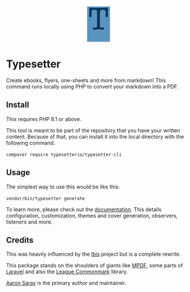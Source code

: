 <p align="center">
    <img src="https://github.com/TypesetterIO/assets/blob/main/logos/v1/logo.png" height="100">
</p>

# Typesetter

Create ebooks, flyers, one-sheets and more from markdown! This command runs locally using PHP to convert your markdown into a PDF.

## Install

This requires PHP 8.1 or above.

This tool is meant to be part of the repository that you have your written content.  Because of that, you can install it into the local directory
with the following command.

`composer require typesetterio/typesetter-cli`

## Usage

The simplest way to use this would be like this:

`vendor/bin/typesetter generate`

To learn more, please check out the [documentation](https://docs.typesetter.io). This details configuration, customization, themes and cover generation, observers, listeners and more.

## Credits

This was heavily influenced by the [Ibis](https://github.com/themsaid/ibis) project but is a complete rewrite.

This package stands on the shoulders of giants like [MPDF](https://mpdf.github.io/), some parts of [Laravel](https://laravel.com) and also the [League Commonmark](https://commonmark.thephpleague.com/) library.

[Aaron Saray](https://aaronsaray.com) is the primary author and maintainer.
